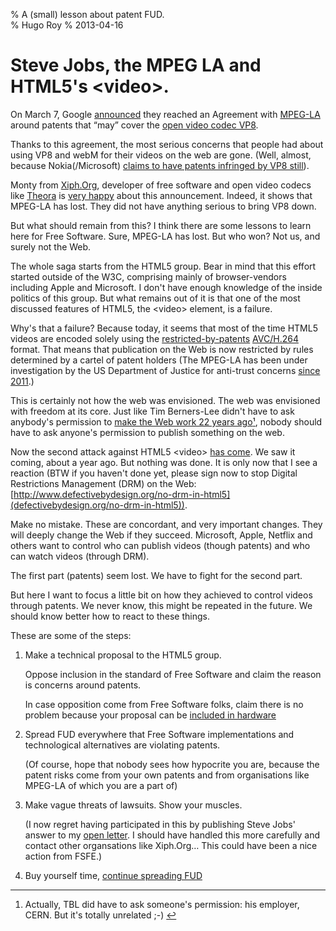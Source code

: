 % A (small) lesson about patent FUD.  
% Hugo Roy
% 2013-04-16


Steve Jobs, the MPEG LA and HTML5's \<video\>.
==============================================

On March 7, Google
[announced](http://blog.webmproject.org/2013/03/vp8-and-mpeg-la.html
"on the webM project blog") they reached an Agreement with
[MPEG-LA](https://pinboard.in/u:hugoroy/t:MPEG-LA/ "articles about
MPEG-LA in my pinboard") around patents that “may” cover the [open
video codec VP8](https://en.wikipedia.org/wiki/VP8 "Wikipedia
article on VP8").  

Thanks to this agreement, the most serious concerns that people
had about using VP8 and webM for their videos on the web are gone.
(Well, almost, because Nokia(/Microsoft) [claims to have patents
infringed by VP8 still](https://lwn.net/Articles/545562/ "LWN's
excellent article on the patents war around VP8")).  

Monty from [Xiph.Org](http://www.xiph.org "the Xiph.Org
Foundation"), developer of free software and open video codecs
like [Theora](https://en.wikipedia.org/wiki/Theora "Wikipedia
article on Theora") is [very
happy](http://xiphmont.livejournal.com/59893.html) about this
announcement. Indeed, it shows that MPEG-LA has lost. They did not
have anything serious to bring VP8 down. 

But what should remain from this? I think there are some lessons
to learn here for Free Software. Sure, MPEG-LA has lost. But who
won? Not us, and surely not the Web. 

The whole saga starts from the HTML5 group. Bear in mind that this
effort started outside of the W3C, comprising mainly of
browser-vendors including Apple and Microsoft. I don't have enough
knowledge of the inside politics of this group. But what remains
out of it is that one of the most discussed features of HTML5, the
\<video\> element, is a failure. 

Why's that a failure? Because today, it seems that most of the
time HTML5 videos are encoded solely using the
[restricted-by-patents](http://www.mpegla.com/main/programs/AVC/Pages/Agreement.aspx
"MPEG-LA's patent licensing agreement excludes Free Software")
[AVC/H.264](https://en.wikipedia.org/wiki/H.264/AVC "Wikipedia
article on H.264/AVC") format. That means that publication on the
Web is now restricted by rules determined by a cartel of patent
holders (The MPEG-LA has been under investigation by the US
Department of Justice for anti-trust concerns [since
2011](http://gigaom.com/2011/03/04/doj-investigates-mpeg-la%E2%80%99s-webm-patent-pool/).)

This is certainly not how the web was envisioned. The web was
envisioned with freedom at its core. Just like Tim Berners-Lee
didn't have to ask anybody's permission to [make the Web work 22
years ago](http://blogs.fsfe.org/hugo/2010/12/the-web-is-20/ "The
Web turned 20 in 2010")[¹](#fn-cern-pd), nobody should have to ask
anyone's permission to publish something on the web. 

Now the second attack against HTML5 \<video\> [has
come](http://blogs.fsfe.org/hugo/2012/02/%E2%80%9Cunethical%E2%80%9D-html5-content-restriction-proposal-aka-drm/
"An unethical proposal"). We saw it coming, about a year ago. But
nothing was done. It is only now that I see a reaction (BTW if you
haven't done yet, please sign now to stop Digital Restrictions
Management (DRM) on the Web:
[http://www.defectivebydesign.org/no-drm-in-html5](defectivebydesign.org/no-drm-in-html5)).

Make no mistake. These are concordant, and very important changes.
They will deeply change the Web if they succeed. Microsoft, Apple,
Netflix and others want to control who can publish videos (though
patents) and who can watch videos (through DRM). 

The first part (patents) seem lost. We have to fight for the
second part.

But here I want to focus a little bit on how they achieved to
control videos through patents. We never know, this might be
repeated in the future. We should know better how to react to
these things.

These are some of the steps:

1. Make a technical proposal to the HTML5 group.

    Oppose inclusion in the standard of Free Software and claim
    the reason is concerns around patents.

    In case opposition come from Free Software folks, claim there
    is no problem because your proposal can be [included in
    hardware](http://blogs.fsfe.org/hugo/2012/02/%E2%80%9Cunethical%E2%80%9D-html5-content-restriction-proposal-aka-drm)


4. Spread FUD everywhere that Free Software implementations and
technological alternatives are violating patents. 

    (Of course, hope that nobody sees how hypocrite you are,
    because the patent risks come from your own patents and from
    organisations like MPEG-LA of which you are a part of)

3. Make vague threats of lawsuits. Show your muscles.

    (I now regret having participated in this by publishing Steve
    Jobs' answer to my [open
    letter](http://blogs.fsfe.org/hugo/2010/04/open-letter-to-steve-jobs/
    "An open letter to Steve Jobs - and a reply"). I should have
    handled this more carefully and contact other organsations
    like Xiph.Org… This could have been a nice action from FSFE.)

4. Buy yourself time, [continue spreading
FUD](http://www.osnews.com/story/23058/Theora_More_of_a_Patent_Threat_than_H264_Wait_What_)



* * *

1.  Actually, TBL did have to ask someone's permission: his
    employer, CERN. But it's totally unrelated ;-) [↩](#ref-cern-pad)

